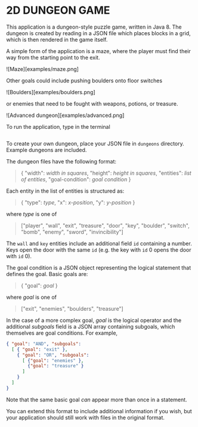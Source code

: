 # 2D DUNGEON GAME
This application is a dungeon-style puzzle game, written in Java 8.
The dungeon is created by reading in a JSON file which places
blocks in a grid, which is then rendered in the game itself.

A simple form of the application is a maze, where the player must find their
way from the starting point to the exit.

![Maze][examples/maze.png]

Other goals could include pushing boulders onto floor switches

![Boulders][examples/boulders.png]

or enemies that need to be fought with weapons, potions, or treasure.

![Advanced dungeon][examples/advanced.png]

To run the application, type in the terminal
```

```

To create your own dungeon, place your JSON file in `dungeons` directory.
Example dungeons are included.

The dungeon files have the following format:

> { "width": *width in squares*, "height": *height in squares*, "entities": *list of entities*, "goal-condition": *goal condition* }

Each entity in the list of entities is structured as:

> { "type": *type*, "x": *x-position*, "y": *y-position* }

where *type* is one of

> ["player", "wall", "exit", "treasure", "door", "key", "boulder", "switch", "bomb", "enemy", "sword", "invincibility"]

The `wall` and `key` entities include an additional field `id` containing a number. Keys open the door with the same `id` (e.g. the key with `id` 0 opens the door with `id` 0).

The goal condition is a JSON object representing the logical statement that defines the goal. Basic goals are:

> { "goal": *goal* }

where *goal* is one of

> ["exit", "enemies", "boulders", "treasure"]

In the case of a more complex goal, *goal* is the logical operator and the additional *subgoals* field is a JSON array containing subgoals, which themselves are goal conditions. For example,

```JSON
{ "goal": "AND", "subgoals":
  [ { "goal": "exit" },
    { "goal": "OR", "subgoals":
      [ {"goal": "enemies" },
        {"goal": "treasure" }
      ]
    }
  ]
}
```

Note that the same basic goal *can* appear more than once in a statement.

You can extend this format to include additional information if you wish, but your application should still work with files in the original format.
